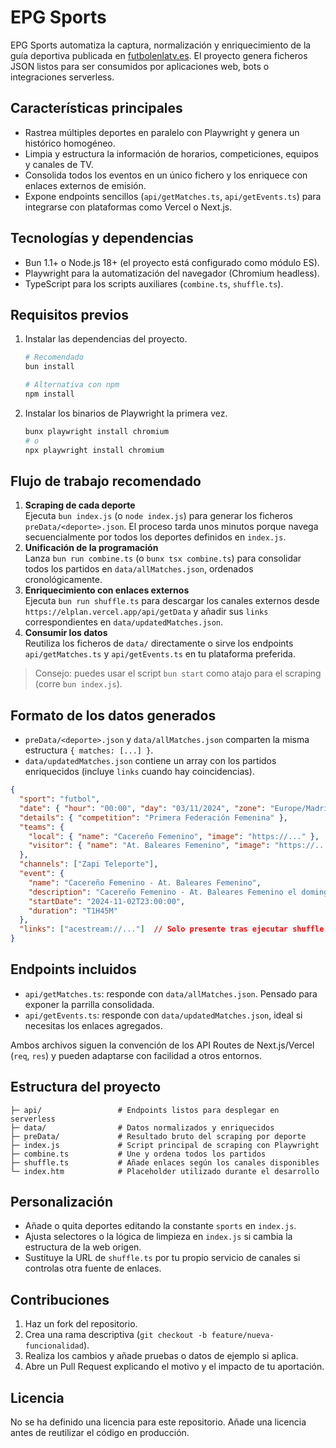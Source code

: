 # EPG Sports

EPG Sports automatiza la captura, normalización y enriquecimiento de la guía deportiva publicada en [futbolenlatv.es](https://www.futbolenlatv.es/deporte/). El proyecto genera ficheros JSON listos para ser consumidos por aplicaciones web, bots o integraciones serverless.

## Características principales
- Rastrea múltiples deportes en paralelo con Playwright y genera un histórico homogéneo.
- Limpia y estructura la información de horarios, competiciones, equipos y canales de TV.
- Consolida todos los eventos en un único fichero y los enriquece con enlaces externos de emisión.
- Expone endpoints sencillos (`api/getMatches.ts`, `api/getEvents.ts`) para integrarse con plataformas como Vercel o Next.js.

## Tecnologías y dependencias
- Bun 1.1+ o Node.js 18+ (el proyecto está configurado como módulo ES).
- Playwright para la automatización del navegador (Chromium headless).
- TypeScript para los scripts auxiliares (`combine.ts`, `shuffle.ts`).

## Requisitos previos
1. Instalar las dependencias del proyecto.
   ```bash
   # Recomendado
   bun install

   # Alternativa con npm
   npm install
   ```
2. Instalar los binarios de Playwright la primera vez.
   ```bash
   bunx playwright install chromium
   # o
   npx playwright install chromium
   ```

## Flujo de trabajo recomendado
1. **Scraping de cada deporte**  
   Ejecuta `bun index.js` (o `node index.js`) para generar los ficheros `preData/<deporte>.json`. El proceso tarda unos minutos porque navega secuencialmente por todos los deportes definidos en `index.js`.
2. **Unificación de la programación**  
   Lanza `bun run combine.ts` (o `bunx tsx combine.ts`) para consolidar todos los partidos en `data/allMatches.json`, ordenados cronológicamente.
3. **Enriquecimiento con enlaces externos**  
   Ejecuta `bun run shuffle.ts` para descargar los canales externos desde `https://elplan.vercel.app/api/getData` y añadir sus `links` correspondientes en `data/updatedMatches.json`.
4. **Consumir los datos**  
   Reutiliza los ficheros de `data/` directamente o sirve los endpoints `api/getMatches.ts` y `api/getEvents.ts` en tu plataforma preferida.

> Consejo: puedes usar el script `bun start` como atajo para el scraping (corre `bun index.js`).

## Formato de los datos generados
- `preData/<deporte>.json` y `data/allMatches.json` comparten la misma estructura `{ matches: [...] }`.
- `data/updatedMatches.json` contiene un array con los partidos enriquecidos (incluye `links` cuando hay coincidencias).

```json
{
  "sport": "futbol",
  "date": { "hour": "00:00", "day": "03/11/2024", "zone": "Europe/Madrid" },
  "details": { "competition": "Primera Federación Femenina" },
  "teams": {
    "local": { "name": "Cacereño Femenino", "image": "https://..." },
    "visitor": { "name": "At. Baleares Femenino", "image": "https://..." }
  },
  "channels": ["Zapi Teleporte"],
  "event": {
    "name": "Cacereño Femenino - At. Baleares Femenino",
    "description": "Cacereño Femenino - At. Baleares Femenino el domingo, 3 de noviembre de 2024 a las 0:00",
    "startDate": "2024-11-02T23:00:00",
    "duration": "T1H45M"
  },
  "links": ["acestream://..."]  // Solo presente tras ejecutar shuffle.ts
}
```

## Endpoints incluidos
- `api/getMatches.ts`: responde con `data/allMatches.json`. Pensado para exponer la parrilla consolidada.
- `api/getEvents.ts`: responde con `data/updatedMatches.json`, ideal si necesitas los enlaces agregados.

Ambos archivos siguen la convención de los API Routes de Next.js/Vercel (`req`, `res`) y pueden adaptarse con facilidad a otros entornos.

## Estructura del proyecto
```text
├─ api/                 # Endpoints listos para desplegar en serverless
├─ data/                # Datos normalizados y enriquecidos
├─ preData/             # Resultado bruto del scraping por deporte
├─ index.js             # Script principal de scraping con Playwright
├─ combine.ts           # Une y ordena todos los partidos
├─ shuffle.ts           # Añade enlaces según los canales disponibles
└─ index.htm            # Placeholder utilizado durante el desarrollo
```

## Personalización
- Añade o quita deportes editando la constante `sports` en `index.js`.
- Ajusta selectores o la lógica de limpieza en `index.js` si cambia la estructura de la web origen.
- Sustituye la URL de `shuffle.ts` por tu propio servicio de canales si controlas otra fuente de enlaces.

## Contribuciones
1. Haz un fork del repositorio.
2. Crea una rama descriptiva (`git checkout -b feature/nueva-funcionalidad`).
3. Realiza los cambios y añade pruebas o datos de ejemplo si aplica.
4. Abre un Pull Request explicando el motivo y el impacto de tu aportación.

## Licencia
No se ha definido una licencia para este repositorio. Añade una licencia antes de reutilizar el código en producción.
